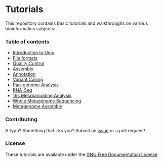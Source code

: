 # Tutorials

This repository contains basic tutorials and walkthroughs on various
bioinformatics subjects:

### Table of contents

* [Introduction to Unix](unix/first_steps.md)
* [File formats](file_formats.md)
* [Quality Control](qc.md)
* [Assembly](assembly.md)
* [Annotation](annotation.md)
* [Variant Calling](variant_calling.md)
* [Pan-genome Analysis](pan_genome.md)
* [RNA-Seq](rna_seq.md)
* [16s Metabarcoding Analysis](16s.md)
* [Whole Metagenome Sequencing](wms.md)
* [Metagenome Assembly](meta_assembly.md)

### Contributing

A typo? Something that irks you? Submit an [issue](https://github.com/HadrienG/tutorials/issues)
or a pull request!

### License

These tutorials are available under the [GNU Free Documentation License](LICENSE)
